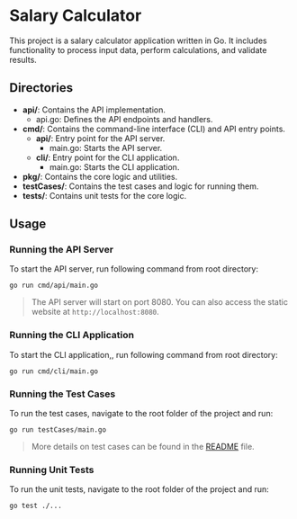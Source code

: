 # Salary Calculator

This project is a salary calculator application written in Go. It includes functionality to process input data, perform calculations, and validate results.

## Directories

- **api/**: Contains the API implementation.
  - api.go: Defines the API endpoints and handlers.
- **cmd/**: Contains the command-line interface (CLI) and API entry points.
  - **api/**: Entry point for the API server.
    - main.go: Starts the API server.
  - **cli/**: Entry point for the CLI application.
    - main.go: Starts the CLI application.
- **pkg/**: Contains the core logic and utilities.
- **testCases/**: Contains the test cases and logic for running them.
- **tests/**: Contains unit tests for the core logic.

## Usage

### Running the API Server

To start the API server, run following command from root directory:

```
go run cmd/api/main.go
```

> The API server will start on port 8080. You can also access the static website at `http://localhost:8080`.

### Running the CLI Application

To start the CLI application,, run following command from root directory:

```
go run cmd/cli/main.go
```

### Running the Test Cases

To run the test cases, navigate to the root folder of the project and run:

```
go run testCases/main.go
```

> More details on test cases can be found in the [README](./testCases/README.md) file.

### Running Unit Tests

To run the unit tests, navigate to the root folder of the project and run:

```
go test ./...
```
